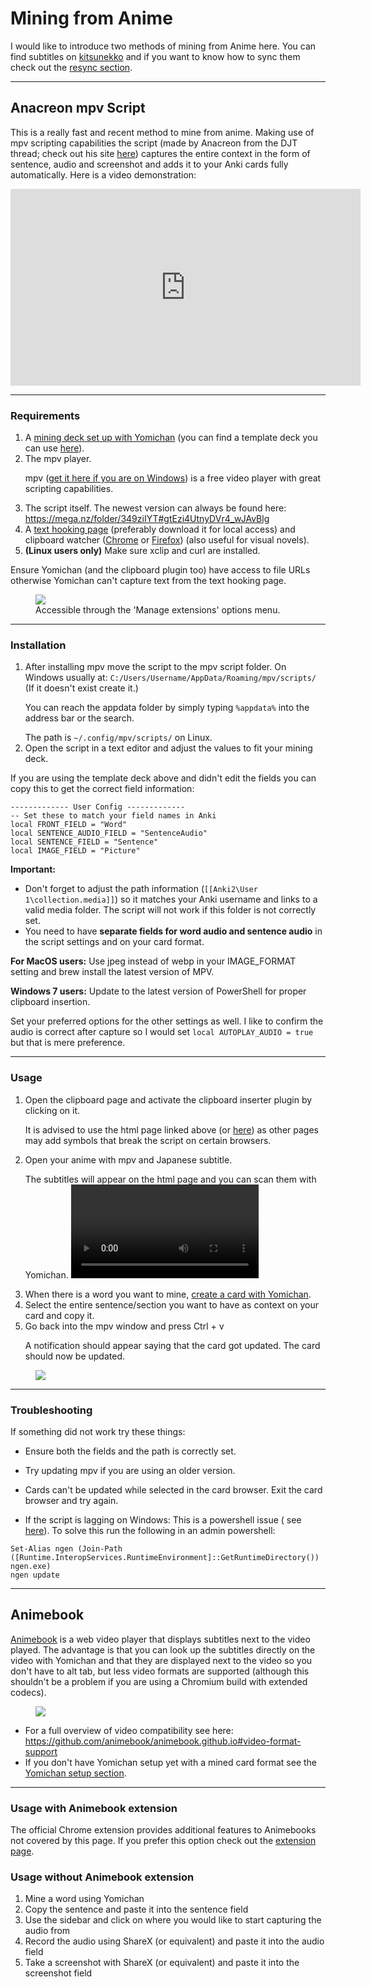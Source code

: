 # Mining from Anime

I would like to introduce two methods of mining from Anime here. You can find subtitles
on [kitsunekko](https://kitsunekko.net/dirlist.php?dir=subtitles%2Fjapanese%2F) and if you want to know how to sync them
check out the [resync section](subtitles.md).

---

## Anacreon mpv Script

This is a really fast and recent method to mine from anime. Making use of mpv scripting capabilities the script (made by
Anacreon from the DJT thread; check out his site <a href="https://anacreondjt.gitlab.io/">here</a>) captures the entire
context in the form of sentence, audio and screenshot and adds it to your Anki cards fully automatically. Here is a
video demonstration:

<iframe width="560" height="315" src="https://www.youtube.com/embed/M4t7HYS73ZQ" frameborder="0" allow="accelerometer; autoplay; clipboard-write; encrypted-media; gyroscope; picture-in-picture" allowfullscreen></iframe>

---

### Requirements

1. A [mining deck set up with Yomichan](yomichansetup.md) (you can find a template deck you can
   use [here](https://ankiweb.net/shared/info/151553357)).
2. The mpv player. <p>mpv ([get it here if you are on Windows](https://mpv.io/)) is a free video player with great scripting capabilities.</p>
3. The script itself. The newest version can always be found
   here: <https://mega.nz/folder/349ziIYT#gtEzi4UtnyDVr4_wJAvBlg>
4. A <a href="https://anacreondjt.gitlab.io/docs/texthooker/">text hooking page</a> (preferably download it for local
   access) and clipboard
   watcher ([Chrome](https://chrome.google.com/webstore/detail/clipboard-inserter/deahejllghicakhplliloeheabddjajm)
   or [Firefox](https://addons.mozilla.org/ja/firefox/addon/clipboard-inserter/)) (also useful for visual novels).
5. **(Linux users only)** Make sure xclip and curl are installed.

Ensure Yomichan (and the clipboard plugin too) have access to file URLs otherwise Yomichan can't capture text from the
text hooking page.
<figure>
  <img src="/images/yomichanaccess.jpg"/>
  <figcaption>Accessible through the 'Manage extensions' options menu.</figcaption>
</figure>


---

### Installation

1. After installing mpv move the script to the mpv script folder. On Windows usually
   at: `C:/Users/Username/AppData/Roaming/mpv/scripts/` (If it doesn't exist create it.) <p>You can reach the appdata
   folder by simply typing `%appdata%` into the address bar or the search.</p> The path is `~/.config/mpv/scripts/` on
   Linux.
2. Open the script in a text editor and adjust the values to fit your mining deck.

If you are using the template deck above and didn't edit the fields you can copy this to get the correct field
information:

```
------------- User Config -------------
-- Set these to match your field names in Anki
local FRONT_FIELD = "Word"
local SENTENCE_AUDIO_FIELD = "SentenceAudio"
local SENTENCE_FIELD = "Sentence"
local IMAGE_FIELD = "Picture"
```

**Important:**

- Don't forget to adjust the path information (`[[Anki2\User 1\collection.media]]`) so it matches your Anki username
  and links to a valid media folder. The script will not work if this folder is not correctly set.
- You need to have **separate fields for word audio and sentence audio** in the script settings and on your card format.

**For MacOS users:**
Use jpeg instead of webp in your IMAGE_FORMAT setting and brew install the latest version of MPV.

**Windows 7 users:**
Update to the latest version of PowerShell for proper clipboard insertion.

Set your preferred options for the other settings as well. I like to confirm the audio is correct after capture so I
would set `local AUTOPLAY_AUDIO = true` but that is mere preference.

---

### Usage

1. Open the clipboard page and activate the clipboard inserter plugin by clicking on it. <p>It is advised to use the
   html page linked above (or <a href="/assets/hZ4sawL4.html" download>here</a>) as other pages may add symbols that
   break the script on certain browsers.</p>
2. Open your anime with mpv and Japanese subtitle. <p>The subtitles will appear on the html page and you can scan them
   with Yomichan.
   <video controls>
    <source src="/video/clipboardmpv.mp4" type="video/mp4">
    Your browser does not support the video tag.
    </video>
3. When there is a word you want to mine, [create a card with Yomichan](yomichansetup.md).
4. Select the entire sentence/section you want to have as context on your card and copy it.
5. Go back into the mpv window and press Ctrl + v <p>A notification should appear saying that the card got updated. The
   card should now be updated.

<figure>
  <img src="/images/confirmmessage.jpg"/>
</figure>

---

### Troubleshooting

If something did not work try these things:

- Ensure both the fields and the path is correctly set.
- Try updating mpv if you are using an older version.
- Cards can't be updated while selected in the card browser. Exit the card browser and try again.

- If the script is lagging on Windows: This is a powershell issue (
  see [here](https://www.reddit.com/r/PowerShell/comments/6a6gnd/powershell_console_is_slow_to_start/)). To solve this
  run the following in an admin powershell:

```
Set-Alias ngen (Join-Path ([Runtime.InteropServices.RuntimeEnvironment]::GetRuntimeDirectory()) ngen.exe)
ngen update
```

---

## Animebook

[Animebook](https://github.com/animebook/animebook.github.io) is a web video player that displays subtitles next to the
video played. The advantage is that you can look up the subtitles directly on the video with Yomichan and that they are
displayed next to the video so you don't have to alt tab, but less video formats are supported (although this shouldn't
be a problem if you are using a Chromium build with extended codecs).

<figure>
  <img src="https://raw.githubusercontent.com/animebook/animebook.github.io/master/screencapture.gif"/>
</figure>

- For a full overview of video compatibility see
  here: <https://github.com/animebook/animebook.github.io#video-format-support>
- If you don't have Yomichan setup yet with a mined card format see the [Yomichan setup section](yomichansetup.md).

---

### Usage with Animebook extension

The official Chrome extension provides additional features to Animebooks not covered by this page. If you prefer this
option check out
the [extension page](https://chrome.google.com/webstore/detail/animebook-anki-export/ohcbgkombhgcbjcikjlgdmjkpibafppa).

### Usage without Animebook extension

1. Mine a word using Yomichan
2. Copy the sentence and paste it into the sentence field
3. Use the sidebar and click on where you would like to start capturing the audio from
4. Record the audio using ShareX (or equivalent) and paste it into the audio field
5. Take a screenshot with ShareX (or equivalent) and paste it into the screenshot field